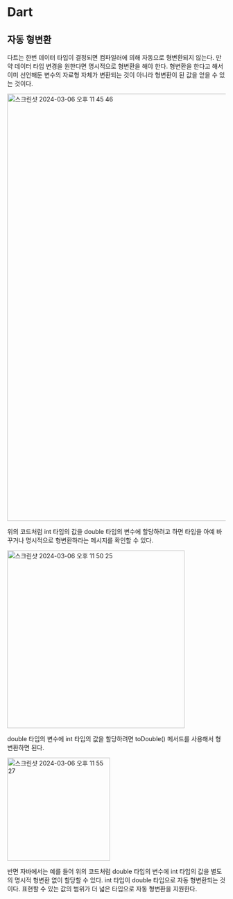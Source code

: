 # Dart

## 자동 형변환
다트는 한번 데이터 타입이 결정되면 컴파일러에 의해 자동으로 형변환되지 않는다.
만약 데이터 타입 변경을 원한다면 명시적으로 형변환을 해야 한다. 형변환을 한다고 해서 이미 선언해둔 변수의 자료형 자체가 변환되는 것이 아니라 형변환이 된 값을 얻을 수 있는 것이다.

<img width="983" alt="스크린샷 2024-03-06 오후 11 45 46" src="https://github.com/leeseowoo/TIL/assets/76784643/d37ea81a-9e9f-4ffc-93ba-12d7eaa2180b">

위의 코드처럼 int 타입의 값을 double 타입의 변수에 할당하려고 하면 타입을 아예 바꾸거나 명시적으로 형변환하라는 메시지를 확인할 수 있다.

<img width="409" alt="스크린샷 2024-03-06 오후 11 50 25" src="https://github.com/leeseowoo/TIL/assets/76784643/9257a02d-8c60-453c-a0f3-cd6b779b1db2">

double 타입의 변수에 int 타입의 값을 할당하려면 toDouble() 메서드를 사용해서 형변환하면 된다.

<img width="237" alt="스크린샷 2024-03-06 오후 11 55 27" src="https://github.com/leeseowoo/TIL/assets/76784643/e2bdcdfb-5937-4179-8fa8-e16157828138">

반면 자바에서는 예를 들어 위의 코드처럼 double 타입의 변수에 int 타입의 값을 별도의 명시적 형변환 없이 할당할 수 있다. int 타입이 double 타입으로 자동 형변환되는 것이다.
표현할 수 있는 값의 범위가 더 넓은 타입으로 자동 형변환을 지원한다.
